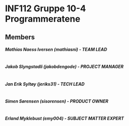 # INF112 Gruppe 10-4 Programmeratene

## Members
##### Mathias Naess Iversen (mathiasni) - TEAM LEAD
#
##### Jakob Slyngstadli (jakobdengode) - PROJECT MANAGER
#
##### Jan Erik Syltøy (jeriks31) - TECH LEAD
#
##### Simen Sørensen (sisorensen) - PRODUCT OWNER
#
##### Erland Myklebust (emy004) - SUBJECT MATTER EXPERT
#
